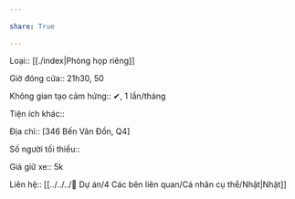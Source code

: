 ---  
share: True  
---  
Loại:: [[./index|Phòng họp riêng]]  
Giờ đóng cửa:: 21h30, 50  
Không gian tạo cảm hứng:: ✔, 1 lần/tháng  
Tiện ích khác::   
  
Địa chỉ:: [346 Bến Vân Đồn, Q4]  
Số người tối thiểu::   
   
Giá giữ xe:: 5k  
Liên hệ:: [[../../../📐 Dự án/4 Các bên liên quan/Cá nhân cụ thể/Nhật|Nhật]]  
